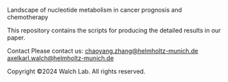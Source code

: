 Landscape of nucleotide metabolism in cancer prognosis and chemotherapy

This repository contains the scripts for producing the detailed results in our paper.

Contact
Please contact us:
chaoyang.zhang@helmholtz-munich.de
axelkarl.walch@helmholtz-munich.de

Copyright
©2024 Walch Lab. All rights reserved.
